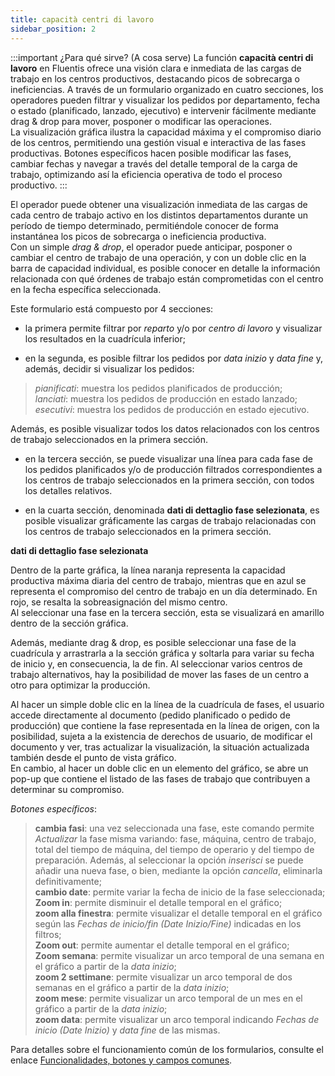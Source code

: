 ```yaml
---
title: capacità centri di lavoro
sidebar_position: 2
---
```


:::important ¿Para qué sirve? (A cosa serve)
La función **capacità centri di lavoro** en Fluentis ofrece una visión clara e inmediata de las cargas de trabajo en los centros productivos, destacando picos de sobrecarga o ineficiencias. A través de un formulario organizado en cuatro secciones, los operadores pueden filtrar y visualizar los pedidos por departamento, fecha o estado (planificado, lanzado, ejecutivo) e intervenir fácilmente mediante drag & drop para mover, posponer o modificar las operaciones.  
La visualización gráfica ilustra la capacidad máxima y el compromiso diario de los centros, permitiendo una gestión visual e interactiva de las fases productivas. Botones específicos hacen posible modificar las fases, cambiar fechas y navegar a través del detalle temporal de la carga de trabajo, optimizando así la eficiencia operativa de todo el proceso productivo.
:::

El operador puede obtener una visualización inmediata de las cargas de cada centro de trabajo activo en los distintos departamentos durante un período de tiempo determinado, permitiéndole conocer de forma instantánea los picos de sobrecarga o ineficiencia productiva.  
Con un simple *drag & drop*, el operador puede anticipar, posponer o cambiar el centro de trabajo de una operación, y con un doble clic en la barra de capacidad individual, es posible conocer en detalle la información relacionada con qué órdenes de trabajo están comprometidas con el centro en la fecha específica seleccionada.

Este formulario está compuesto por 4 secciones: 

- la primera permite filtrar por *reparto* y/o por *centro di lavoro* y visualizar los resultados en la cuadrícula inferior;  

- en la segunda, es posible filtrar los pedidos por *data inizio* y *data fine* y, además, decidir si visualizar los pedidos:  

> *pianificati*: muestra los pedidos planificados de producción;              
> *lanciati*: muestra los pedidos de producción en estado lanzado;                
> *esecutivi*: muestra los pedidos de producción en estado ejecutivo.          

Además, es posible visualizar todos los datos relacionados con los centros de trabajo seleccionados en la primera sección.

- en la tercera sección, se puede visualizar una línea para cada fase de los pedidos planificados y/o de producción filtrados correspondientes a los centros de trabajo seleccionados en la primera sección, con todos los detalles relativos.

- en la cuarta sección, denominada **dati di dettaglio fase selezionata**, es posible visualizar gráficamente las cargas de trabajo relacionadas con los centros de trabajo seleccionados en la primera sección. 

**dati di dettaglio fase selezionata**

Dentro de la parte gráfica, la línea naranja representa la capacidad productiva máxima diaria del centro de trabajo, mientras que en azul se representa el compromiso del centro de trabajo en un día determinado. En rojo, se resalta la sobreasignación del mismo centro.  
Al seleccionar una fase en la tercera sección, esta se visualizará en amarillo dentro de la sección gráfica.

Además, mediante drag & drop, es posible seleccionar una fase de la cuadrícula y arrastrarla a la sección gráfica y soltarla para variar su fecha de inicio y, en consecuencia, la de fin. Al seleccionar varios centros de trabajo alternativos, hay la posibilidad de mover las fases de un centro a otro para optimizar la producción.

Al hacer un simple doble clic en la línea de la cuadrícula de fases, el usuario accede directamente al documento (pedido planificado o pedido de producción) que contiene la fase representada en la línea de origen, con la posibilidad, sujeta a la existencia de derechos de usuario, de modificar el documento y ver, tras actualizar la visualización, la situación actualizada también desde el punto de vista gráfico.  
En cambio, al hacer un doble clic en un elemento del gráfico, se abre un pop-up que contiene el listado de las fases de trabajo que contribuyen a determinar su compromiso.

*Botones específicos*:  

> **cambia fasi**: una vez seleccionada una fase, este comando permite *Actualizar* la fase misma variando: fase, máquina, centro de trabajo, total del tiempo de máquina, del tiempo de operario y del tiempo de preparación. Además, al seleccionar la opción *inserisci* se puede añadir una nueva fase, o bien, mediante la opción *cancella*, eliminarla definitivamente;            
> **cambio date**: permite variar la fecha de inicio de la fase seleccionada;         
> **Zoom in**: permite disminuir el detalle temporal en el gráfico;          
> **zoom alla finestra**: permite visualizar el detalle temporal en el gráfico según las *Fechas de inicio/fin (Date Inizio/Fine)* indicadas en los filtros;                    
> **Zoom out**: permite aumentar el detalle temporal en el gráfico;              
> **Zoom semana**: permite visualizar un arco temporal de una semana en el gráfico a partir de la *data inizio*;              
> **zoom 2 settimane**: permite visualizar un arco temporal de dos semanas en el gráfico a partir de la *data inizio*;     
> **zoom mese**: permite visualizar un arco temporal de un mes en el gráfico a partir de la *data inizio*;     
> **zoom data**: permite visualizar un arco temporal indicando *Fechas de inicio (Date Inizio)* y *data fine* de las mismas.

Para detalles sobre el funcionamiento común de los formularios, consulte el enlace [Funcionalidades, botones y campos comunes](/docs/guide/common).